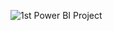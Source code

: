 ![1st Power BI Project](https://github.com/user-attachments/assets/bf5c838b-e2ec-43a0-ae0a-642102bc58a6)
